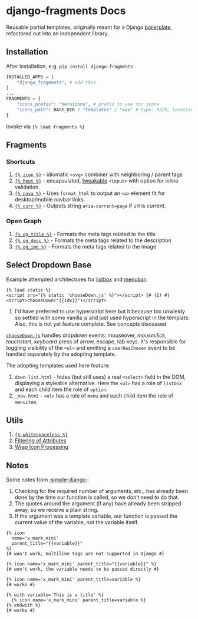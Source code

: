 # django-fragments Docs

Reusable partial templates, originally meant for a Django [boilerplate](https://start-django.fly.dev), refactored out into an independent library.

## Installation

After installation, e.g. `pip install django-fragments`

```py
INSTALLED_APPS = [
    "django_fragments", # add this
]
...
FRAGMENTS = {
    "icons_prefix": "heroicons", # prefix to use for icons
    "icons_path": BASE_DIR / "templates" / "xxx" # type: Path, location where svg icons will be stored
}
```

Invoke via `{% load fragments %}`

## Fragments

### Shortcuts

1. [`{% icon %}`](./icon.md) - idiomatic `<svg>` combiner with neighboring / parent tags
2. [`{% hput %}`](./hput.md) - encapsulated, [tweakable](https://github.com/jazzband/django-widget-tweaks) `<input>` with option for inline validation.
3. [`{% nava %}`](./nava.md#nava) - Uses `format_html` to output an `<a>` element fit for desktop/mobile navbar links.
4. [`{% curr %}`](./nava.md#curr) - Outputs string `aria-current=page` if url is current.

### Open Graph

1. [`{% og_title %}`](./og.md#og_title) - Formats the meta tags related to the title
2. [`{% og_desc %}`](./og.md#og_desc) - Formats the meta tags related to the description
3. [`{% og_img %}`](./og.md#og_img) - Formats the meta tags related to the image

## Select Dropdown Base

Example attempted architectures for [listbox](https://www.w3.org/WAI/ARIA/apg/patterns/listbox/) and [menubar](https://www.w3.org/WAI/ARIA/apg/patterns/menubar/):

```jinja title="{{idx}} needs button, ul, child li options"
{% load static %}
<script src="{% static 'chooseDown.js' %}"></script> {# (1) #}
<script>chooseDown("{{idx}}")</script>
```

1. I'd have preferred to use hyperscript here but it because too unwieldy so settled with some vanilla js and just used hyperscript in the template. Also, this is not yet feature complete. See concepts discussed

[`chooseDown.js`](./dropdown.md) handles dropdown events: mouseover, _mouseclick_, _touchstart_, _keyboard_ press of arrow, escape, tab keys. It's responsible for toggling visibility of the `<ul>` and emitting a `userHasChosen` event to be handled separately by the adopting template.

The adopting templates used here feature:

1. `down-list.html` - hides (but still uses) a real `<select>` field in the DOM, displaying a styleable alternative. Here the `<ul>` has a role of `listbox` and each child item the role of `option`.
2. `_nav.html` - `<ul>` has a role of `menu` and each child item the role of `menuitem`.

## Utils

1. [`{% whitespaceless %}`](./utils.md#whitespaceless)
2. [Filtering of Attributes](./utils.md#filter-attributes)
3. [Wrap Icon Processing](./utils.md#wrap-icon)

## Notes

Some notes from [:simple-django:](https://docs.djangoproject.com/en/dev/howto/custom-template-tags/#django.template.Library.simple_tag):

1. Checking for the required number of arguments, etc., has already been done by the time our function is called, so we don’t need to do that.
2. The quotes around the argument (if any) have already been stripped away, so we receive a plain string.
3. If the argument was a template variable, our function is passed the current value of the variable, not the variable itself.

```jinja title="Simple tag conventions"
{% icon
  name='x_mark_mini'
  parent_title="{{variable}}"
%}
{# won't work, multiline tags are not supported in Django #}

{% icon name='x_mark_mini' parent_title="{{variable}}" %}
{# won't work, the variable needs to be passed directly #}

{% icon name='x_mark_mini' parent_title=variable %}
{# works #}

{% with variable='This is a title' %}
  {% icon name='x_mark_mini' parent_title=variable %}
{% endwith %}
{# works #}
```
